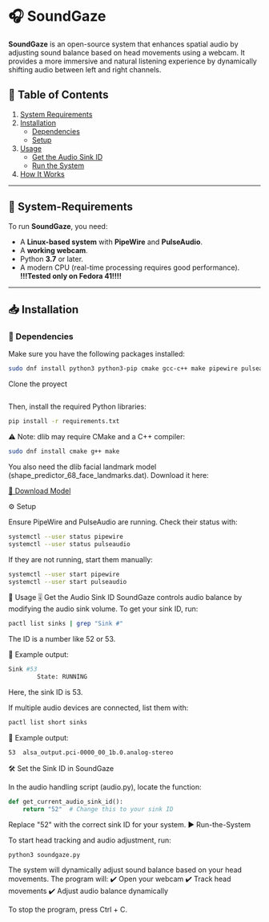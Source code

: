 # 🎧 SoundGaze  

**SoundGaze** is an open-source system that enhances spatial audio by adjusting sound balance based on head movements using a webcam. It provides a more immersive and natural listening experience by dynamically shifting audio between left and right channels.  

## 📌 Table of Contents  

1. [System Requirements](##system-requirements)  
2. [Installation](##installation)  
   - [Dependencies](##dependencies)  
   - [Setup](##setup)  
3. [Usage](##usage)  
   - [Get the Audio Sink ID](##get-the-audio-sink-id)  
   - [Run the System](##run-the-system)  
4. [How It Works](##how-it-works)  
 
 

---

## 🔧 System-Requirements  

To run **SoundGaze**, you need:  

- A **Linux-based system** with **PipeWire** and **PulseAudio**.  
- A **working webcam**.  
- Python **3.7** or later.  
- A modern CPU (real-time processing requires good performance).  
**!!!Tested only on Fedora 41!!!!**
---

## 📥 Installation  

### 📌 Dependencies  

Make sure you have the following packages installed:  

```bash
sudo dnf install python3 python3-pip cmake gcc-c++ make pipewire pulseaudio-utils
```
Clone the proyect 
```bash
```
Then, install the required Python libraries:
```bash 
pip install -r requirements.txt
```
⚠️ Note: dlib may require CMake and a C++ compiler:
```bash
sudo dnf install cmake g++ make
```
You also need the dlib facial landmark model (shape_predictor_68_face_landmarks.dat).
Download it here:

[🔗 Download Model](https://github.com/italojs/facial-landmarks-recognition/blob/master/shape_predictor_68_face_landmarks.dat)

⚙️ Setup

Ensure PipeWire and PulseAudio are running. Check their status with:
```bash
systemctl --user status pipewire
systemctl --user status pulseaudio
```
If they are not running, start them manually:
```bash
systemctl --user start pipewire
systemctl --user start pulseaudio
```
🎯 Usage
🎚️ Get the Audio Sink ID
SoundGaze controls audio balance by modifying the audio sink volume. To get your sink ID, run:
```bash
pactl list sinks | grep "Sink #"
```
The ID is a number like 52 or 53.

📌 Example output:
```bash
Sink #53
        State: RUNNING
```
Here, the sink ID is 53.

If multiple audio devices are connected, list them with:
```bash
pactl list short sinks
```
📌 Example output:
```bash
53  alsa_output.pci-0000_00_1b.0.analog-stereo
```
🛠 Set the Sink ID in SoundGaze

In the audio handling script (audio.py), locate the function:
```python
def get_current_audio_sink_id():
    return "52"  # Change this to your sink ID
```
Replace "52" with the correct sink ID for your system.
▶️ Run-the-System

To start head tracking and audio adjustment, run:
```bash
python3 soundgaze.py
```
The system will dynamically adjust sound balance based on your head movements.
The program will:
✔️ Open your webcam
✔️ Track head movements
✔️ Adjust audio balance dynamically

To stop the program, press Ctrl + C.
